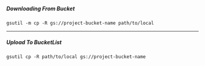 ##### *Downloading From Bucket*
	gsutil -m cp -R gs://project-bucket-name path/to/local
---
##### *Upload To BucketList*
	gsutil cp -R path/to/local gs://project-bucket-name


